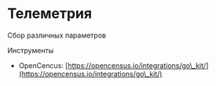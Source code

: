 # Телеметрия

Сбор различных параметров

Инструменты

* OpenCencus: [https://opencensus.io/integrations/go\_kit/](https://opencensus.io/integrations/go\_kit/)
